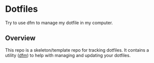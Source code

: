 # Dotfiles
Try to use dfm to manage my dotfile in my computer.

## Overview

This repo is a skeleton/template repo for tracking dotfiles.  It contains
a utility ([dfm](https://github.com/justone/dfm)) to help with managing and
updating your dotfiles.
